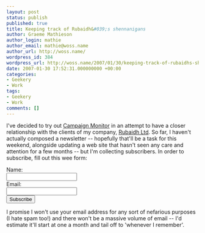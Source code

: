 ```yaml
---
layout: post
status: publish
published: true
title: Keeping track of Rubaidh&#039;s shennanigans
author: Graeme Mathieson
author_login: mathie
author_email: mathie@woss.name
author_url: http://woss.name/
wordpress_id: 384
wordpress_url: http://woss.name/2007/01/30/keeping-track-of-rubaidhs-shennanigans/
date: 2007-01-30 17:52:31.000000000 +00:00
categories:
- Geekery
- Work
tags:
- Geekery
- Work
comments: []
---
```

I've decided to try out [Campaign Monitor](http://www.campaignmonitor.com/) in an attempt to have a closer relationship with the clients of my company, [Rubaidh Ltd](http://www.rubaidh.com/).  So far, I haven't actually composed a newsletter -- hopefully that'll be a task for this weekend, alongside updating a web site that hasn't seen any care and attention for a few months -- but I'm collecting subscribers.  In order to subscribe, fill out this wee form:

<form action="http://rubaidhltd.cmail1.com/.aspx/s/114317/" method="post">
<div>
<label for="name">Name:</label><br /><input type="text" name="name" id="name" /><br />
<label for="l114317-114317">Email:</label><br /><input type="text" name="cm-114317-114317" id="l114317-114317" /><br />
<input type="submit" value="Subscribe" />
</div>
</form>

I promise I won't use your email address for any sort of nefarious purposes (I hate spam too!) and there won't be a massive volume of email -- I'd estimate it'll start at one a month and tail off to 'whenever I remember'.
